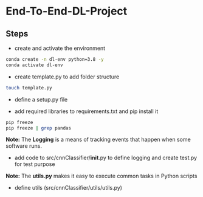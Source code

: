 # End-To-End-DL-Project

## Steps

* create and activate the environment
```bash
conda create -n dl-env python=3.8 -y
conda activate dl-env
```

* create template.py to add folder structure
```bash
touch template.py
```

* define a setup.py file

* add required libraries to requirements.txt and pip install it
```bash
pip freeze
pip freeze | grep pandas
```
**Note:** The **Logging** is a means of tracking events that happen when some software runs. 
*  add code to src/cnnClassifier/__init__.py  to define logging and create test.py for test purpose

**Note:** The **utils.py** makes it easy to execute common tasks in Python scripts
* define utils (src/cnnClassifier/utils/utils.py)

